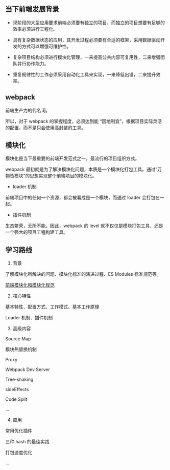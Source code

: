
## 当下前端发展背景

- 现阶段的大型应用要求前端必须要有独立的项目，而独立的项目想要有足够的效率必须进行工程化。

- 具有复杂数据状态的应用，其开发过程必须要有合适的框架，采用数据驱动开发的方式可以增强可维护性。

- 复杂项目结构必须进行模块化管理，一来提高公共内容可复用性，二来增强团队并行协作能力。

- 重复规律性的工作必须采用自动化工具来实现，一来降低出错，二来提升效率。

## webpack

前端生产力的代名词。

所以，对于 webpack 的掌握程度，必须达到能 “因地制宜”，根据项目实际灵活的配置，而不是只会使用高封装的工具。

## 模块化

模块化是当下最重要的前端开发范式之一，最流行的项目组织方式。

webpack 最初就是为了解决模块化问题，本质是一个模块化打包工具。通过“万物皆模块”的思想实现整个前端项目的模块化。

- loader 机制

前端项目中的任何一个资源，都会被看成是一个模块，而通过 loader 会打包在一起。


- 插件机制

生态繁荣，无所不能。因此，webpack 的 level 就不仅仅是模块打包工具，还是一个强大的项目工程构建工具。


## 学习路线

1. 背景

了解模块化所解决的问题、模块化标准的演进过程、ES Modules 标准规范等。

[前端模块化和模块化规范](https://github.com/hoanFir/blogs/blob/master/%E6%A8%A1%E5%9D%97%E5%8C%96/%E5%89%8D%E7%AB%AF%E6%A8%A1%E5%9D%97%E5%8C%96%E5%92%8C%E6%A8%A1%E5%9D%97%E5%8C%96%E8%A7%84%E8%8C%83%E5%8F%91%E5%B1%95.md)

2. 核心特性

基本特性、配置方式、工作模式、基本工作原理

Loader 机制、插件机制

3. 高级内容

Source Map

模块热替换机制

Proxy

Webpack Dev Server

Tree-shaking

sideEffects

Code Split

...


4. 应用

常用优化插件

三种 hash 的最佳实践

打包速度优化

...

